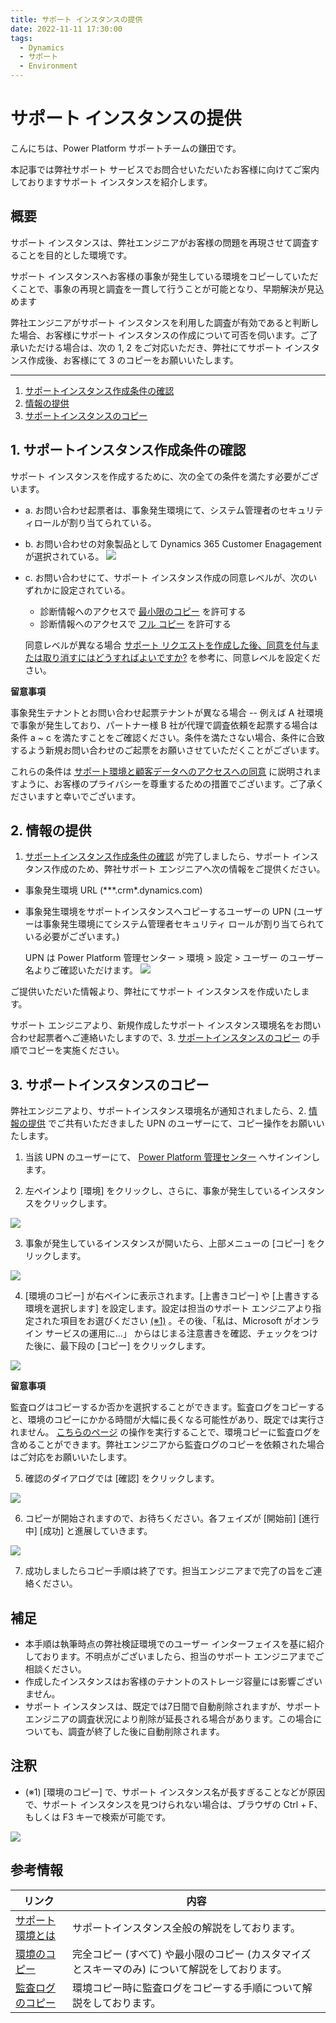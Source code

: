 ```yaml
---
title: サポート インスタンスの提供
date: 2022-11-11 17:30:00
tags:
  - Dynamics
  - サポート
  - Environment
---
```


#  サポート インスタンスの提供

こんにちは、Power Platform サポートチームの鎌田です。

本記事では弊社サポート サービスでお問合せいただいたお客様に向けてご案内しておりますサポート インスタンスを紹介します。

## 概要

サポート インスタンスは、弊社エンジニアがお客様の問題を再現させて調査することを目的とした環境です。

サポート インスタンスへお客様の事象が発生している環境をコピーしていただくことで、事象の再現と調査を一貫して行うことが可能となり、早期解決が見込めます

弊社エンジニアがサポート インスタンスを利用した調査が有効であると判断した場合、お客様にサポート インスタンスの作成について可否を伺います。ご了承いただける場合は、次の 1, 2 をご対応いただき、弊社にてサポート インスタンス作成後、お客様にて 3 のコピーをお願いいたします。

---
1. [サポートインスタンス作成条件の確認](#anchor-about-criteria)
2. [情報の提供](#anchor-about-information)
3. [サポートインスタンスのコピー](#anchor-about-copy)


<a id='anchor-about-criteria'></a>
## 1. サポートインスタンス作成条件の確認

サポート インスタンスを作成するために、次の全ての条件を満たす必要がございます。
* a. お問い合わせ起票者は、事象発生環境にて、システム管理者のセキュリティロールが割り当てられている。
* b. お問い合わせの対象製品として Dynamics 365 Customer Enagagement が選択されている。
![](./Provide-Support-Instance/00_SR_product.png)
* c. お問い合わせにて、サポート インスタンス作成の同意レベルが、次のいずれかに設定されている。
    * 診断情報へのアクセスで [最小限のコピー](https://learn.microsoft.com/ja-jp/power-platform/admin/copy-environment#copy-over-customizations-and-schemas-only) を許可する
    * 診断情報へのアクセスで [フル コピー](https://learn.microsoft.com/ja-jp/power-platform/admin/copy-environment#copy-over-everything) を許可する
    
    同意レベルが異なる場合 [サポート リクエストを作成した後、同意を付与または取り消すにはどうすればよいですか?](https://learn.microsoft.com/ja-jp/power-platform/admin/support-environment#how-do-i-grant-or-revoke-consent-after-i-create-a-support-request) を参考に、同意レベルを設定ください。

__留意事項__

事象発生テナントとお問い合わせ起票テナントが異なる場合 -- 例えば A 社環境で事象が発生しており、パートナー様 B 社が代理で調査依頼を起票する場合は条件 a ~ c を満たすことをご確認ください。条件を満たさない場合、条件に合致するよう新規お問い合わせのご起票をお願いさせていただくことがございます。

これらの条件は [サポート環境と顧客データへのアクセスへの同意](https://learn.microsoft.com/ja-jp/power-platform/admin/support-environment) に説明されますように、お客様のプライバシーを尊重するための措置でございます。ご了承くださいますと幸いでございます。


<a id='anchor-about-information'></a>
## 2. 情報の提供
1. [サポートインスタンス作成条件の確認](#anchor-about-criteria) が完了しましたら、サポート インスタンス作成のため、弊社サポート エンジニアへ次の情報をご提供ください。
* 事象発生環境 URL (\***.crm\*.dynamics.com)
* 事象発生環境をサポートインスタンスへコピーするユーザーの UPN (ユーザーは事象発生環境にてシステム管理者セキュリティ ロールが割り当てられている必要がございます。)

  UPN は Power Platform 管理センター > 環境 > 設定 > ユーザー のユーザー名よりご確認いただけます。
![](./Provide-Support-Instance/00_UPN.png)

ご提供いただいた情報より、弊社にてサポート インスタンスを作成いたします。

サポート エンジニアより、新規作成したサポート インスタンス環境名をお問い合わせ起票者へご連絡いたしますので、3. [サポートインスタンスのコピー](#anchor-about-copy) の手順でコピーを実施ください。


<a id='anchor-about-copy'></a>
## 3. サポートインスタンスのコピー

弊社エンジニアより、サポートインスタンス環境名が通知されましたら、2. [情報の提供](#anchor-about-information) でご共有いただきました UPN のユーザーにて、コピー操作をお願いいたします。

1. 当該 UPN のユーザーにて、 [Power Platform 管理センター](https://admin.powerplatform.microsoft.com/) へサインインします。

2. 左ペインより [環境] をクリックし、さらに、事象が発生しているインスタンスをクリックします。

![](./Provide-Support-Instance/00_choose-environment.png)

3. 事象が発生しているインスタンスが開いたら、上部メニューの [コピー] をクリックします。

![](./Provide-Support-Instance/01_copy_environment.png)

4. [環境のコピー] が右ペインに表示されます。[上書きコピー] や [上書きする環境を選択します] を設定します。設定は担当のサポート エンジニアより指定された項目をお選びください [(※1)](#注釈) 。その後、「私は、Microsoft がオンライン サービスの運用に…」 からはじまる注意書きを確認、チェックをつけた後に、最下段の [コピー] をクリックします。

![](./Provide-Support-Instance/02_copy_environment_setting.png)

__留意事項__

監査ログはコピーするか否かを選択することができます。監査ログをコピーすると、環境のコピーにかかる時間が大幅に長くなる可能性があり、既定では実行されません。 [こちらのページ](https://learn.microsoft.com/ja-jp/power-platform/admin/copy-environment#copying-audit-logs) の操作を実行することで、環境コピーに監査ログを含めることができます。弊社エンジニアから監査ログのコピーを依頼された場合はご対応をお願いいたします。


5. 確認のダイアログでは [確認] をクリックします。

![](./Provide-Support-Instance/03_overwrite_confirm.png)

6. コピーが開始されますので、お待ちください。各フェイズが [開始前] [進行中] [成功] と進展していきます。

![](./Provide-Support-Instance/04_processing.png)

7. 成功しましたらコピー手順は終了です。担当エンジニアまで完了の旨をご連絡ください。

## 補足

- 本手順は執筆時点の弊社検証環境でのユーザー インターフェイスを基に紹介しております。不明点がございましたら、担当のサポート エンジニアまでご相談ください。
- 作成したインスタンスはお客様のテナントのストレージ容量には影響ございません。
- サポート インスタンスは、既定では7日間で自動削除されますが、サポート エンジニアの調査状況により削除が延長される場合があります。この場合についても、調査が終了した後に自動削除されます。

## 注釈
- (※1) [環境のコピー] で、サポート インスタンス名が長すぎることなどが原因で、サポート インスタンスを見つけられない場合は、ブラウザの Ctrl + F、もしくは F3 キーで検索が可能です。

![](./Provide-Support-Instance/07_search_instance.png)


## 参考情報

| リンク | 内容 |
| ---- | --- |
| [サポート環境とは](https://learn.microsoft.com/ja-jp/power-platform/admin/support-environment#what-are-support-environments) | サポートインスタンス全般の解説をしております。 |
| [環境のコピー](https://learn.microsoft.com/ja-jp/power-platform/admin/copy-environment) | 完全コピー (すべて) や最小限のコピー (カスタマイズとスキーマのみ) について解説をしております。 |
| [監査ログのコピー](https://learn.microsoft.com/ja-jp/power-platform/admin/copy-environment#copying-audit-logs) | 環境コピー時に監査ログをコピーする手順について解説をしております。 |
